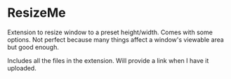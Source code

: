 # ResizeMe
Extension to resize window to a preset height/width. Comes with some options. 
Not perfect because many things affect a window's viewable area but good enough.

Includes all the files in the extension. Will provide a link when I have it uploaded.
